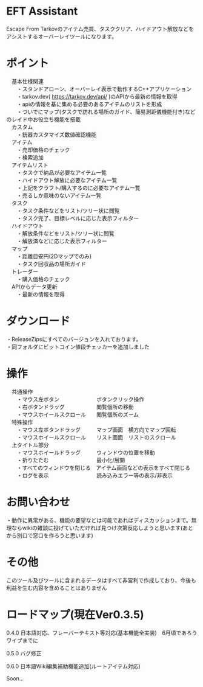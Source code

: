 # EFT Assistant

Escape From Tarkovのアイテム売買、タスククリア、ハイドアウト解放などをアシストするオーバーレイツールになります。<br>

# ポイント<br>
　基本仕様関連<br>
　　・スタンドアローン、オーバーレイ表示で動作するC++アプリケーション<br>
　　・tarkov.dev( https://tarkov.dev/api/ )のAPIから最新の情報を取得<br>
　　・apiの情報を基に集める必要のあるアイテムのリストを形成<br>
　　・ついでにマップ(タスクで訪れる場所のガイド、簡易測距儀機能付き)などのレイド中お役立ち機能を搭載<br>
　カスタム<br>
　　・銃器カスタマイズ数値確認機能<br>
　アイテム<br>
　　・売却価格のチェック<br>
　　・検索追加<br>
　アイテムリスト<br>
　　・タスクで納品が必要なアイテム一覧<br>
　　・ハイドアウト解放に必要なアイテム一覧<br>
　　・上記をクラフト/購入するのに必要なアイテム一覧<br>
　　・売るしか意味のないアイテム一覧<br>
　タスク<br>
　　・タスク条件などをリスト/ツリー状に閲覧<br>
　　・タスク完了、目標レベルに応じた表示フィルター<br>
　ハイドアウト<br>
　　・解放条件などをリスト/ツリー状に閲覧<br>
　　・解放済などに応じた表示フィルター<br>
　マップ<br>
　　・距離目安円(2Dマップでのみ)<br>
　　・タスク回収品の場所ガイド<br>
　トレーダー<br>
　　・購入価格のチェック<br>
　APIからデータ更新<br>
　　・最新の情報を取得<br>

# ダウンロード<br>
・ReleaseZipsにすべてのバージョンを入れております。<br>
・同フォルダにビットコイン値段チェッカーを追加しました<br>

# 操作<br>
　共通操作<br>
　　・マウス左ボタン　　　　　　　ボタンクリック操作<br>
　　・右ボタンドラッグ　　　　　　閲覧個所の移動<br>
　　・マウスホイールスクロール　　閲覧個所のズーム<br>
　特殊操作<br>
　　・マウス左ボタンドラッグ　　　マップ画面　横方向でマップ回転<br>
　　・マウスホイールスクロール　　リスト画面　リストのスクロール<br>
　上タイトル部分<br>
　　・マウスホイールドラッグ　　　ウィンドウの位置を移動<br>
　　・折りたたむ　　　　　　　　　最小化/展開<br>
　　・すべてのウィンドウを閉じる　アイテム画面などの表示をすべて閉じる<br>
　　・ログを表示　　　　　　　　　読み込みエラー等の表示/非表示<br>

# お問い合わせ<br>
・動作に異常がある、機能の要望などは可能であればディスカッションまで。無理ならwikiの雑談に投げていただければ見つけ次第反応しようと思います(あとから別口で窓口を作ろうと思います)<br>

# その他<br>
このツール及びツールに含まれるデータはすべて非営利で作成しており、今後も利益を生む内容を含めることはありません<br>

# ロードマップ(現在Ver0.3.5)

0.4.0 日本語対応、フレーバーテキスト等対応(基本機能全実装)　6月頃であろうワイプまでに

0.5.0 バグ修正

0.6.0 日本語Wiki編集補助機能追加(ルートアイテム対応)

Soon...
